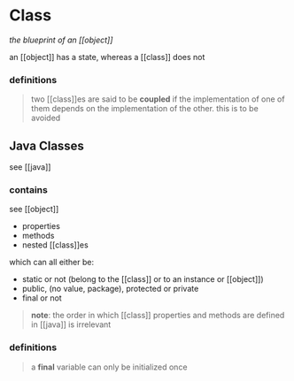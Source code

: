 # Class

_the blueprint of an [[object]]_

an [[object]] has a state, whereas a [[class]] does not

### definitions

> two [[class]]es are said to be **coupled** if the implementation of one of them depends on the implementation of the other. this is to be avoided

## Java Classes

see [[java]]

### contains

see [[object]]

- properties
- methods
- nested [[class]]es

which can all either be:

- static or not (belong to the [[class]] or to an instance or [[object]])
- public, (no value, package), protected or private
- final or not

> **note**: the order in which [[class]] properties and methods are defined in [[java]] is irrelevant

### definitions

> a **final** variable can only be initialized once
